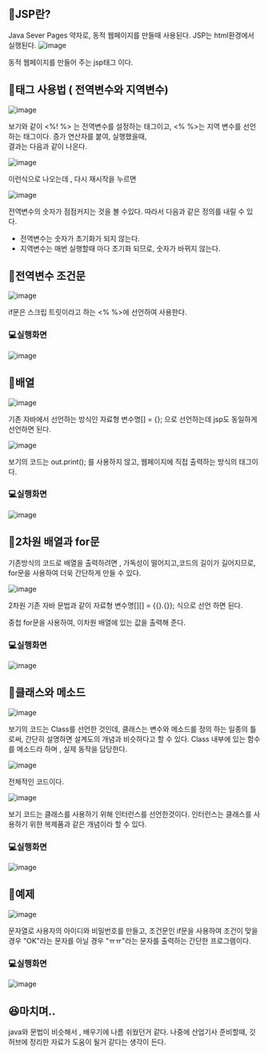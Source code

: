 ## :speech_balloon:JSP란?
Java Sever Pages 약자로, 동적 웹페이지를 만들때 사용된다. JSP는 html환경에서 실행된다.
![image](https://user-images.githubusercontent.com/93521131/170396782-1a2d2a56-77e6-4996-9f9a-2802e71320d2.png)

동적 웹페이지를 만들어 주는 jsp태그 이다.

## :speech_balloon:태그 사용법 ( 전역변수와 지역변수)

![image](https://user-images.githubusercontent.com/93521131/170396999-1b72a3d7-c564-4308-9146-a632452b0d75.png)

보기와 같이 <%! %> 는 전역변수를 설정하는 태그이고, <% %>는 지역 변수를 선언하는 태그이다. 
증가 연산자를 붙여, 실행했을때,   
결과는 다음과 같이 나온다.

![image](https://user-images.githubusercontent.com/93521131/170399386-6b62d664-23f1-494c-b81a-6d7b493e67fa.png)

이런식으로 나오는데 , 다시 재시작을 누르면 

![image](https://user-images.githubusercontent.com/93521131/170399437-4b938050-999a-4b62-b98c-1b4e1c4842a9.png)

전역변수의 숫자가 점점커지는 것을 볼 수있다. 따라서 다음과 같은 정의를 내릴 수 있다.
 - 전역변수는 숫자가 초기화가 되지 않는다.
 - 지역변수는 매번 실행할때 마다 초기화 되므로, 숫자가 바뀌지 않는다.

## :speech_balloon:전역변수 조건문

![image](https://user-images.githubusercontent.com/93521131/170399766-6630abd2-368a-4356-a9cc-eb518ffa9ff5.png)

if문은 스크립 트릿이라고 하는 <% %>에 선언하여 사용한다.

### :computer:실행화면 

![image](https://user-images.githubusercontent.com/93521131/170399953-4c4c42ea-8b8b-46b6-a343-a0ad5946708e.png)

## :speech_balloon:배열 

![image](https://user-images.githubusercontent.com/93521131/170400255-b33d083a-d0f8-40f5-8291-10dcff2670a7.png)

기존 자바에서 선언하는 방식인 자료형 변수명[] = {}; 으로 선언하는데 jsp도 동일하게 선언하면 된다.

![image](https://user-images.githubusercontent.com/93521131/170400574-d498aa6b-55ce-4c39-ab24-0c41395f0a43.png)

보기의 코드는 out.print(); 를 사용하지 않고, 웹페이지에 직접 출력하는 방식의 태그이다.

### :computer:실행화면

![image](https://user-images.githubusercontent.com/93521131/170400654-923a4a11-8694-4162-8a8c-5dfb1a2ed5bf.png)

## :speech_balloon:2차원 배열과 for문

기존방식의 코드로 배열을 출력하려면 , 가독성이 떨어지고,코드의 길이가 길어지므로, for문을 사용하여 더욱 간단하게 만들 수 있다.

![image](https://user-images.githubusercontent.com/93521131/170400935-e7790b0a-7010-4d60-ac4e-f689ad49a075.png)

2차원 기존 자바 문법과 같이 자료형 변수명[][] = {{}.{}}; 식으로 선언 하면 된다.

중첩 for문을 사용하여,  이차원 배열에 있는 값을 출력해 준다.

### :computer:실행화면

![image](https://user-images.githubusercontent.com/93521131/170401193-c9364b6c-69c5-4f85-936d-61227d1971e7.png)

## :speech_balloon:클래스와 메소드

![image](https://user-images.githubusercontent.com/93521131/170401469-9b7f0a95-0c5f-4471-b1e9-d34aeeadcb99.png)

 보기의 코드는 Class를 선언한 것인데, 클래스는 변수와 메소드를 정의 하는 일종의 틀로써, 간단히 설명하면 설계도의 개념과 비슷하다고 할 수 있다.
 Class 내부에 있는 함수를 메소드라 하며 , 실제 동작을 담당한다.
 
 ![image](https://user-images.githubusercontent.com/93521131/170401981-5d14f4a3-5385-4e7a-a860-cefbb8e1ba34.png)

전체적인 코드이다.

![image](https://user-images.githubusercontent.com/93521131/170402033-dc26a61b-02be-4798-925f-2d87fd58ec56.png)

 보기 코드는 클래스를 사용하기 위해 인터런스를 선언한것이다. 인터런스는 클래스를 사용하기 위한 복제품과 같은 개념이라 할 수 있다.
 
 ### :computer:실행화면
 
 ![image](https://user-images.githubusercontent.com/93521131/170402145-159a0095-06de-4f89-89d4-838e5a75e15b.png)

## :speech_balloon:예제

![image](https://user-images.githubusercontent.com/93521131/170402248-be3541b6-6b65-4dc7-b825-0250c4a2e2cb.png)

 문자열로 사용자의 아이디와 비밀번호를 만들고, 조건문인 if문을 사용하여 조건이 맞을 경우 "OK"라는 문자를 아닐 경우 "ㅠㅠ"라는 문자를 출력하는 간단한 프로그램이다.
 
 ### :computer:실행화면
 
 ![image](https://user-images.githubusercontent.com/93521131/170402420-dc983746-9340-4d25-a922-572a93eaf29e.png)


## :laughing:마치며..

java와 문법이 비슷해서 , 배우기에 나름 쉬웠던거 같다. 나중에 산업기사 준비할때, 깃허브에 정리한 자료가 도움이 될거 같다는 생각이 든다.




